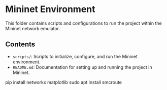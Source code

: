 # Mininet Environment

This folder contains scripts and configurations to run the project within the Mininet network emulator.

## Contents
- `scripts/`: Scripts to initialize, configure, and run the Mininet environment.
- `README.md`: Documentation for setting up and running the project in Mininet.

pip install networkx matplotlib
sudo apt install smcroute
